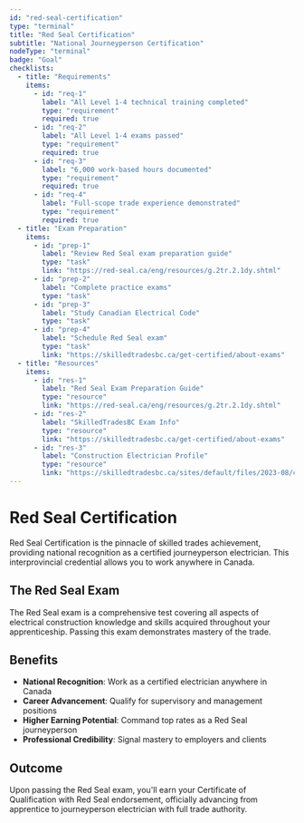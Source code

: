 ```yaml
---
id: "red-seal-certification"
type: "terminal"
title: "Red Seal Certification"
subtitle: "National Journeyperson Certification"
nodeType: "terminal"
badge: "Goal"
checklists:
  - title: "Requirements"
    items:
      - id: "req-1"
        label: "All Level 1-4 technical training completed"
        type: "requirement"
        required: true
      - id: "req-2"
        label: "All Level 1-4 exams passed"
        type: "requirement"
        required: true
      - id: "req-3"
        label: "6,000 work-based hours documented"
        type: "requirement"
        required: true
      - id: "req-4"
        label: "Full-scope trade experience demonstrated"
        type: "requirement"
        required: true
  - title: "Exam Preparation"
    items:
      - id: "prep-1"
        label: "Review Red Seal exam preparation guide"
        type: "task"
        link: "https://red-seal.ca/eng/resources/g.2tr.2.1dy.shtml"
      - id: "prep-2"
        label: "Complete practice exams"
        type: "task"
      - id: "prep-3"
        label: "Study Canadian Electrical Code"
        type: "task"
      - id: "prep-4"
        label: "Schedule Red Seal exam"
        type: "task"
        link: "https://skilledtradesbc.ca/get-certified/about-exams"
  - title: "Resources"
    items:
      - id: "res-1"
        label: "Red Seal Exam Preparation Guide"
        type: "resource"
        link: "https://red-seal.ca/eng/resources/g.2tr.2.1dy.shtml"
      - id: "res-2"
        label: "SkilledTradesBC Exam Info"
        type: "resource"
        link: "https://skilledtradesbc.ca/get-certified/about-exams"
      - id: "res-3"
        label: "Construction Electrician Profile"
        type: "resource"
        link: "https://skilledtradesbc.ca/sites/default/files/2023-08/construction-electrician-program-profile-december-2022-harmonized_v1.pdf"
---
```


# Red Seal Certification

Red Seal Certification is the pinnacle of skilled trades achievement, providing national recognition as a certified journeyperson electrician. This interprovincial credential allows you to work anywhere in Canada.

## The Red Seal Exam

The Red Seal exam is a comprehensive test covering all aspects of electrical construction knowledge and skills acquired throughout your apprenticeship. Passing this exam demonstrates mastery of the trade.

## Benefits

- **National Recognition**: Work as a certified electrician anywhere in Canada
- **Career Advancement**: Qualify for supervisory and management positions
- **Higher Earning Potential**: Command top rates as a Red Seal journeyperson
- **Professional Credibility**: Signal mastery to employers and clients

## Outcome

Upon passing the Red Seal exam, you'll earn your Certificate of Qualification with Red Seal endorsement, officially advancing from apprentice to journeyperson electrician with full trade authority.
